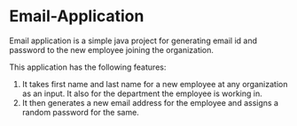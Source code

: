 # Email-Application

Email application is a simple java project for generating email id and password to the new employee joining the organization.

This application has the following features:
  1. It takes first name and last name for a new employee at any organization as an input.
  It also for the department the employee is working in.
  2. It then generates a new email address for the employee and assigns a random password for the same.
  
